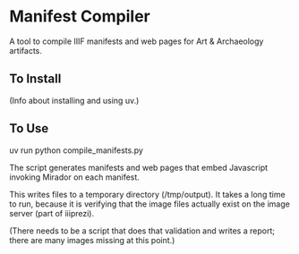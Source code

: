 # Manifest Compiler
A tool to compile IIIF manifests and web pages for Art & Archaeology artifacts.

## To Install
(Info about installing and using uv.)

## To Use
uv run python compile_manifests.py

The script generates manifests and web pages that embed Javascript invoking Mirador on each manifest.

This writes files to a temporary directory (/tmp/output). It takes a long time to run, because it is verifying that the image files actually exist on the image server (part of iiiprezi).

(There needs to be a script that does that validation and writes a report; there are many images missing at this point.)
